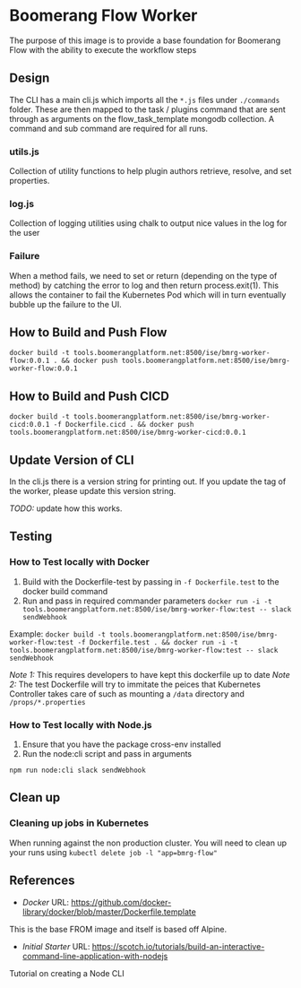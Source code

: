 # Boomerang Flow Worker

The purpose of this image is to provide a base foundation for Boomerang Flow with the ability to execute the workflow steps

## Design

The CLI has a main cli.js which imports all the `*.js` files under `./commands` folder. These are then mapped to the task / plugins command that are sent through as arguments on the flow_task_template mongodb collection. A command and sub command are required for all runs.

### utils.js

Collection of utility functions to help plugin authors retrieve, resolve, and set properties.

### log.js

Collection of logging utilities using chalk to output nice values in the log for the user

### Failure

When a method fails, we need to set or return (depending on the type of method) by catching the error to log and then return process.exit(1). This allows the container to fail the Kubernetes Pod which will in turn eventually bubble up the failure to the UI.

## How to Build and Push Flow

`docker build -t tools.boomerangplatform.net:8500/ise/bmrg-worker-flow:0.0.1 . && docker push tools.boomerangplatform.net:8500/ise/bmrg-worker-flow:0.0.1`

## How to Build and Push CICD

`docker build -t tools.boomerangplatform.net:8500/ise/bmrg-worker-cicd:0.0.1 -f Dockerfile.cicd . && docker push tools.boomerangplatform.net:8500/ise/bmrg-worker-cicd:0.0.1`

## Update Version of CLI

In the cli.js there is a version string for printing out. If you update the tag of the worker, please update this version string.

_TODO:_ update how this works.

## Testing

### How to Test locally with Docker

1. Build with the Dockerfile-test by passing in `-f Dockerfile.test` to the docker build command
2. Run and pass in required commander parameters `docker run -i -t tools.boomerangplatform.net:8500/ise/bmrg-worker-flow:test -- slack sendWebhook`

Example: `docker build -t tools.boomerangplatform.net:8500/ise/bmrg-worker-flow:test -f Dockerfile.test . && docker run -i -t tools.boomerangplatform.net:8500/ise/bmrg-worker-flow:test -- slack sendWebhook`

_Note 1:_ This requires developers to have kept this dockerfile up to date
_Note 2:_ The test Dockerfile will try to immitate the peices that Kubernetes Controller takes care of such as mounting a `/data` directory and `/props/*.properties`

### How to Test locally with Node.js

1. Ensure that you have the package cross-env installed
2. Run the node:cli script and pass in arguments

```
npm run node:cli slack sendWebhook
```

## Clean up

### Cleaning up jobs in Kubernetes

When running against the non production cluster. You will need to clean up your runs using `kubectl delete job -l "app=bmrg-flow"`

## References

- _Docker_
  URL: https://github.com/docker-library/docker/blob/master/Dockerfile.template

This is the base FROM image and itself is based off Alpine.

- _Initial Starter_
  URL: https://scotch.io/tutorials/build-an-interactive-command-line-application-with-nodejs

Tutorial on creating a Node CLI
